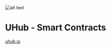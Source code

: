 ![alt text](https://image.ibb.co/nF1Cik/UHUB_Logo.png "UHub Token")

# UHub - Smart Contracts
[uhub.io](http://uhub.io/)
